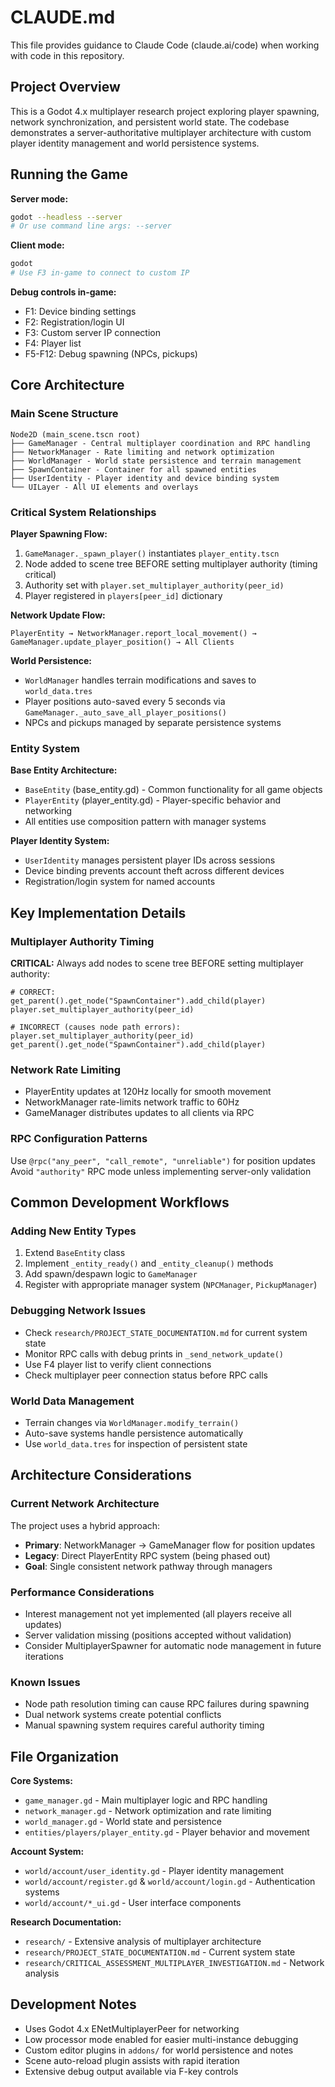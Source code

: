 # CLAUDE.md

This file provides guidance to Claude Code (claude.ai/code) when working with code in this repository.

## Project Overview

This is a Godot 4.x multiplayer research project exploring player spawning, network synchronization, and persistent world state. The codebase demonstrates a server-authoritative multiplayer architecture with custom player identity management and world persistence systems.

## Running the Game

**Server mode:**
```bash
godot --headless --server
# Or use command line args: --server
```

**Client mode:**
```bash
godot
# Use F3 in-game to connect to custom IP
```

**Debug controls in-game:**
- F1: Device binding settings
- F2: Registration/login UI  
- F3: Custom server IP connection
- F4: Player list
- F5-F12: Debug spawning (NPCs, pickups)

## Core Architecture

### Main Scene Structure
```
Node2D (main_scene.tscn root)
├── GameManager - Central multiplayer coordination and RPC handling
├── NetworkManager - Rate limiting and network optimization  
├── WorldManager - World state persistence and terrain management
├── SpawnContainer - Container for all spawned entities
├── UserIdentity - Player identity and device binding system
└── UILayer - All UI elements and overlays
```

### Critical System Relationships

**Player Spawning Flow:**
1. `GameManager._spawn_player()` instantiates `player_entity.tscn`
2. Node added to scene tree BEFORE setting multiplayer authority (timing critical)
3. Authority set with `player.set_multiplayer_authority(peer_id)`
4. Player registered in `players[peer_id]` dictionary

**Network Update Flow:**
```
PlayerEntity → NetworkManager.report_local_movement() → GameManager.update_player_position() → All Clients
```

**World Persistence:**
- `WorldManager` handles terrain modifications and saves to `world_data.tres`
- Player positions auto-saved every 5 seconds via `GameManager._auto_save_all_player_positions()`
- NPCs and pickups managed by separate persistence systems

### Entity System

**Base Entity Architecture:**
- `BaseEntity` (base_entity.gd) - Common functionality for all game objects
- `PlayerEntity` (player_entity.gd) - Player-specific behavior and networking
- All entities use composition pattern with manager systems

**Player Identity System:**
- `UserIdentity` manages persistent player IDs across sessions
- Device binding prevents account theft across different devices
- Registration/login system for named accounts

## Key Implementation Details

### Multiplayer Authority Timing
**CRITICAL:** Always add nodes to scene tree BEFORE setting multiplayer authority:
```gdscript
# CORRECT:
get_parent().get_node("SpawnContainer").add_child(player)
player.set_multiplayer_authority(peer_id)

# INCORRECT (causes node path errors):
player.set_multiplayer_authority(peer_id)
get_parent().get_node("SpawnContainer").add_child(player)
```

### Network Rate Limiting
- PlayerEntity updates at 120Hz locally for smooth movement
- NetworkManager rate-limits network traffic to 60Hz
- GameManager distributes updates to all clients via RPC

### RPC Configuration Patterns
Use `@rpc("any_peer", "call_remote", "unreliable")` for position updates
Avoid `"authority"` RPC mode unless implementing server-only validation

## Common Development Workflows

### Adding New Entity Types
1. Extend `BaseEntity` class
2. Implement `_entity_ready()` and `_entity_cleanup()` methods
3. Add spawn/despawn logic to `GameManager`
4. Register with appropriate manager system (`NPCManager`, `PickupManager`)

### Debugging Network Issues
- Check `research/PROJECT_STATE_DOCUMENTATION.md` for current system state
- Monitor RPC calls with debug prints in `_send_network_update()`
- Use F4 player list to verify client connections
- Check multiplayer peer connection status before RPC calls

### World Data Management
- Terrain changes via `WorldManager.modify_terrain()`
- Auto-save systems handle persistence automatically
- Use `world_data.tres` for inspection of persistent state

## Architecture Considerations

### Current Network Architecture
The project uses a hybrid approach:
- **Primary**: NetworkManager → GameManager flow for position updates
- **Legacy**: Direct PlayerEntity RPC system (being phased out)
- **Goal**: Single consistent network pathway through managers

### Performance Considerations
- Interest management not yet implemented (all players receive all updates)
- Server validation missing (positions accepted without validation)
- Consider MultiplayerSpawner for automatic node management in future iterations

### Known Issues
- Node path resolution timing can cause RPC failures during spawning
- Dual network systems create potential conflicts
- Manual spawning system requires careful authority timing

## File Organization

**Core Systems:**
- `game_manager.gd` - Main multiplayer logic and RPC handling
- `network_manager.gd` - Network optimization and rate limiting
- `world_manager.gd` - World state and persistence
- `entities/players/player_entity.gd` - Player behavior and movement

**Account System:**
- `world/account/user_identity.gd` - Player identity management
- `world/account/register.gd` & `world/account/login.gd` - Authentication systems
- `world/account/*_ui.gd` - User interface components

**Research Documentation:**
- `research/` - Extensive analysis of multiplayer architecture
- `research/PROJECT_STATE_DOCUMENTATION.md` - Current system state
- `research/CRITICAL_ASSESSMENT_MULTIPLAYER_INVESTIGATION.md` - Network analysis

## Development Notes

- Uses Godot 4.x ENetMultiplayerPeer for networking
- Low processor mode enabled for easier multi-instance debugging
- Custom editor plugins in `addons/` for world persistence and notes
- Scene auto-reload plugin assists with rapid iteration
- Extensive debug output available via F-key controls
